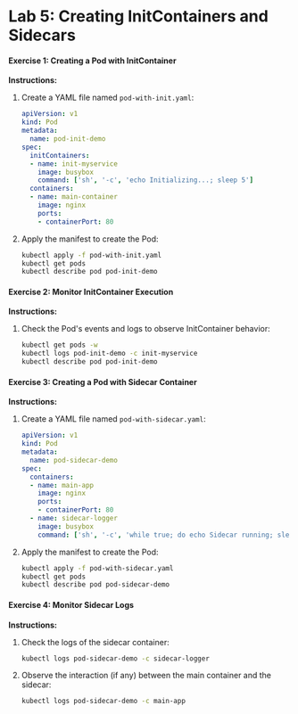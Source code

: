 # Lab 5: Creating InitContainers and Sidecars


#### Exercise 1: Creating a Pod with InitContainer

**Instructions:**

1. Create a YAML file named `pod-with-init.yaml`:

    ```yaml
    apiVersion: v1
    kind: Pod
    metadata:
      name: pod-init-demo
    spec:
      initContainers:
      - name: init-myservice
        image: busybox
        command: ['sh', '-c', 'echo Initializing...; sleep 5']
      containers:
      - name: main-container
        image: nginx
        ports:
        - containerPort: 80
    ```

2. Apply the manifest to create the Pod:

    ```bash
    kubectl apply -f pod-with-init.yaml
    kubectl get pods
    kubectl describe pod pod-init-demo
    ```

#### Exercise 2: Monitor InitContainer Execution

**Instructions:**

1. Check the Pod's events and logs to observe InitContainer behavior:

    ```bash
    kubectl get pods -w
    kubectl logs pod-init-demo -c init-myservice
    kubectl describe pod pod-init-demo
    ```

#### Exercise 3: Creating a Pod with Sidecar Container

**Instructions:**

1. Create a YAML file named `pod-with-sidecar.yaml`:

    ```yaml
    apiVersion: v1
    kind: Pod
    metadata:
      name: pod-sidecar-demo
    spec:
      containers:
      - name: main-app
        image: nginx
        ports:
        - containerPort: 80
      - name: sidecar-logger
        image: busybox
        command: ['sh', '-c', 'while true; do echo Sidecar running; sleep 5; done']
    ```

2. Apply the manifest to create the Pod:

    ```bash
    kubectl apply -f pod-with-sidecar.yaml
    kubectl get pods
    kubectl describe pod pod-sidecar-demo
    ```

#### Exercise 4: Monitor Sidecar Logs

**Instructions:**

1. Check the logs of the sidecar container:

    ```bash
    kubectl logs pod-sidecar-demo -c sidecar-logger
    ```

2. Observe the interaction (if any) between the main container and the sidecar:

    ```bash
    kubectl logs pod-sidecar-demo -c main-app
    ```
